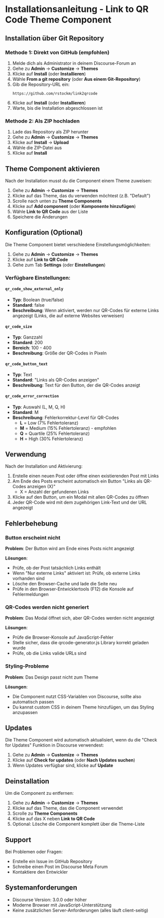 # Installationsanleitung - Link to QR Code Theme Component

## Installation über Git Repository

### Methode 1: Direkt von GitHub (empfohlen)

1. Melde dich als Administrator in deinem Discourse-Forum an
2. Gehe zu **Admin** → **Customize** → **Themes**
3. Klicke auf **Install** (oder **Installieren**)
4. Wähle **From a git repository** (oder **Aus einem Git-Repository**)
5. Gib die Repository-URL ein:
   ```
   https://github.com/rstockm/link2qrcode
   ```
6. Klicke auf **Install** (oder **Installieren**)
7. Warte, bis die Installation abgeschlossen ist

### Methode 2: Als ZIP hochladen

1. Lade das Repository als ZIP herunter
2. Gehe zu **Admin** → **Customize** → **Themes**
3. Klicke auf **Install** → **Upload**
4. Wähle die ZIP-Datei aus
5. Klicke auf **Install**

## Theme Component aktivieren

Nach der Installation musst du die Component einem Theme zuweisen:

1. Gehe zu **Admin** → **Customize** → **Themes**
2. Klicke auf das Theme, das du verwenden möchtest (z.B. "Default")
3. Scrolle nach unten zu **Theme Components**
4. Klicke auf **Add component** (oder **Komponente hinzufügen**)
5. Wähle **Link to QR Code** aus der Liste
6. Speichere die Änderungen

## Konfiguration (Optional)

Die Theme Component bietet verschiedene Einstellungsmöglichkeiten:

1. Gehe zu **Admin** → **Customize** → **Themes**
2. Klicke auf **Link to QR Code**
3. Gehe zum Tab **Settings** (oder **Einstellungen**)

### Verfügbare Einstellungen:

#### `qr_code_show_external_only`
- **Typ**: Boolean (true/false)
- **Standard**: false
- **Beschreibung**: Wenn aktiviert, werden nur QR-Codes für externe Links angezeigt (Links, die auf externe Websites verweisen)

#### `qr_code_size`
- **Typ**: Ganzzahl
- **Standard**: 200
- **Bereich**: 100 - 400
- **Beschreibung**: Größe der QR-Codes in Pixeln

#### `qr_code_button_text`
- **Typ**: Text
- **Standard**: "Links als QR-Codes anzeigen"
- **Beschreibung**: Text für den Button, der die QR-Codes anzeigt

#### `qr_code_error_correction`
- **Typ**: Auswahl (L, M, Q, H)
- **Standard**: M
- **Beschreibung**: Fehlerkorrektur-Level für QR-Codes
  - **L** = Low (7% Fehlertoleranz)
  - **M** = Medium (15% Fehlertoleranz) - empfohlen
  - **Q** = Quartile (25% Fehlertoleranz)
  - **H** = High (30% Fehlertoleranz)

## Verwendung

Nach der Installation und Aktivierung:

1. Erstelle einen neuen Post oder öffne einen existierenden Post mit Links
2. Am Ende des Posts erscheint automatisch ein Button "Links als QR-Codes anzeigen (X)"
   - X = Anzahl der gefundenen Links
3. Klicke auf den Button, um ein Modal mit allen QR-Codes zu öffnen
4. Jeder QR-Code wird mit dem zugehörigen Link-Text und der URL angezeigt

## Fehlerbehebung

### Button erscheint nicht

**Problem**: Der Button wird am Ende eines Posts nicht angezeigt

**Lösungen**:
- Prüfe, ob der Post tatsächlich Links enthält
- Wenn "Nur externe Links" aktiviert ist: Prüfe, ob externe Links vorhanden sind
- Lösche den Browser-Cache und lade die Seite neu
- Prüfe in den Browser-Entwicklertools (F12) die Konsole auf Fehlermeldungen

### QR-Codes werden nicht generiert

**Problem**: Das Modal öffnet sich, aber QR-Codes werden nicht angezeigt

**Lösungen**:
- Prüfe die Browser-Konsole auf JavaScript-Fehler
- Stelle sicher, dass die qrcode-generator.js Library korrekt geladen wurde
- Prüfe, ob die Links valide URLs sind

### Styling-Probleme

**Problem**: Das Design passt nicht zum Theme

**Lösungen**:
- Die Component nutzt CSS-Variablen von Discourse, sollte also automatisch passen
- Du kannst custom CSS in deinem Theme hinzufügen, um das Styling anzupassen

## Updates

Die Theme Component wird automatisch aktualisiert, wenn du die "Check for Updates" Funktion in Discourse verwendest:

1. Gehe zu **Admin** → **Customize** → **Themes**
2. Klicke auf **Check for updates** (oder **Nach Updates suchen**)
3. Wenn Updates verfügbar sind, klicke auf **Update**

## Deinstallation

Um die Component zu entfernen:

1. Gehe zu **Admin** → **Customize** → **Themes**
2. Klicke auf das Theme, das die Component verwendet
3. Scrolle zu **Theme Components**
4. Klicke auf das X neben **Link to QR Code**
5. Optional: Lösche die Component komplett über die Theme-Liste

## Support

Bei Problemen oder Fragen:
- Erstelle ein Issue im GitHub Repository
- Schreibe einen Post im Discourse Meta Forum
- Kontaktiere den Entwickler

## Systemanforderungen

- Discourse Version: 3.0.0 oder höher
- Moderne Browser mit JavaScript-Unterstützung
- Keine zusätzlichen Server-Anforderungen (alles läuft client-seitig)
